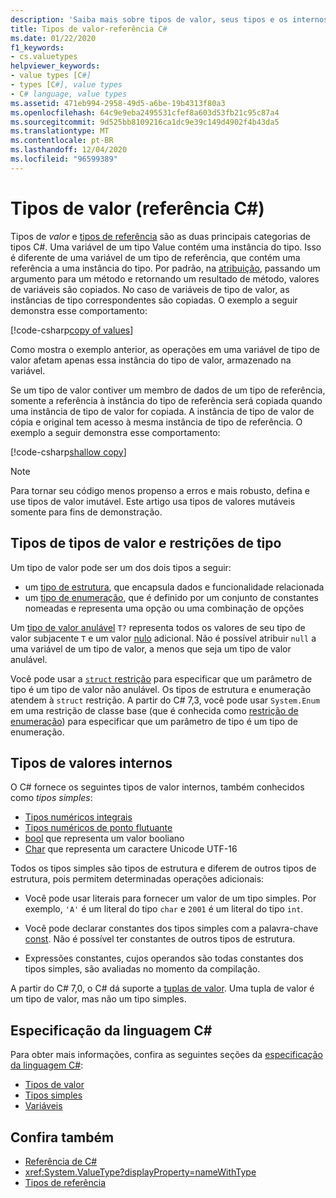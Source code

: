 ```yaml
---
description: 'Saiba mais sobre tipos de valor, seus tipos e os internos em C #'
title: Tipos de valor-referência C#
ms.date: 01/22/2020
f1_keywords:
- cs.valuetypes
helpviewer_keywords:
- value types [C#]
- types [C#], value types
- C# language, value types
ms.assetid: 471eb994-2958-49d5-a6be-19b4313f80a3
ms.openlocfilehash: 64c9e9eba2495531cfef8a603d53fb21c95c87a4
ms.sourcegitcommit: 9d525bb8109216ca1dc9e39c149d4902f4b43da5
ms.translationtype: MT
ms.contentlocale: pt-BR
ms.lasthandoff: 12/04/2020
ms.locfileid: "96599389"
---
```

# <a name="value-types-c-reference"></a>Tipos de valor (referência C#)

Tipos de *valor* e [tipos de referência](../keywords/reference-types.md) são as duas principais categorias de tipos C#. Uma variável de um tipo Value contém uma instância do tipo. Isso é diferente de uma variável de um tipo de referência, que contém uma referência a uma instância do tipo. Por padrão, na [atribuição](../operators/assignment-operator.md), passando um argumento para um método e retornando um resultado de método, valores de variáveis são copiados. No caso de variáveis de tipo de valor, as instâncias de tipo correspondentes são copiadas. O exemplo a seguir demonstra esse comportamento:

[!code-csharp[copy of values](snippets/shared/ValueTypes.cs#ValueTypeCopied)]

Como mostra o exemplo anterior, as operações em uma variável de tipo de valor afetam apenas essa instância do tipo de valor, armazenado na variável.

Se um tipo de valor contiver um membro de dados de um tipo de referência, somente a referência à instância do tipo de referência será copiada quando uma instância de tipo de valor for copiada. A instância de tipo de valor de cópia e original tem acesso à mesma instância de tipo de referência. O exemplo a seguir demonstra esse comportamento:

[!code-csharp[shallow copy](snippets/shared/ValueTypes.cs#ShallowCopy)]

> [!NOTE]
> Para tornar seu código menos propenso a erros e mais robusto, defina e use tipos de valor imutável. Este artigo usa tipos de valores mutáveis somente para fins de demonstração.

## <a name="kinds-of-value-types-and-type-constraints"></a>Tipos de tipos de valor e restrições de tipo

Um tipo de valor pode ser um dos dois tipos a seguir:

- um [tipo de estrutura](struct.md), que encapsula dados e funcionalidade relacionada
- um [tipo de enumeração](enum.md), que é definido por um conjunto de constantes nomeadas e representa uma opção ou uma combinação de opções

Um [tipo de valor anulável](nullable-value-types.md) `T?` representa todos os valores de seu tipo de valor subjacente `T` e um valor [nulo](../keywords/null.md) adicional. Não é possível atribuir `null` a uma variável de um tipo de valor, a menos que seja um tipo de valor anulável.

Você pode usar a [ `struct` restrição](../../programming-guide/generics/constraints-on-type-parameters.md) para especificar que um parâmetro de tipo é um tipo de valor não anulável. Os tipos de estrutura e enumeração atendem à `struct` restrição. A partir do C# 7,3, você pode usar `System.Enum` em uma restrição de classe base (que é conhecida como [restrição de enumeração](../../programming-guide/generics/constraints-on-type-parameters.md#enum-constraints)) para especificar que um parâmetro de tipo é um tipo de enumeração.

## <a name="built-in-value-types"></a>Tipos de valores internos

O C# fornece os seguintes tipos de valor internos, também conhecidos como *tipos simples*:

- [Tipos numéricos integrais](integral-numeric-types.md)
- [Tipos numéricos de ponto flutuante](floating-point-numeric-types.md)
- [bool](bool.md) que representa um valor booliano
- [Char](char.md) que representa um caractere Unicode UTF-16

Todos os tipos simples são tipos de estrutura e diferem de outros tipos de estrutura, pois permitem determinadas operações adicionais:

- Você pode usar literais para fornecer um valor de um tipo simples. Por exemplo, `'A'` é um literal do tipo `char` e `2001` é um literal do tipo `int`.

- Você pode declarar constantes dos tipos simples com a palavra-chave [const](../keywords/const.md). Não é possível ter constantes de outros tipos de estrutura.

- Expressões constantes, cujos operandos são todas constantes dos tipos simples, são avaliadas no momento da compilação.

A partir do C# 7,0, o C# dá suporte a [tuplas de valor](value-tuples.md). Uma tupla de valor é um tipo de valor, mas não um tipo simples.

## <a name="c-language-specification"></a>Especificação da linguagem C#

Para obter mais informações, confira as seguintes seções da [especificação da linguagem C#](~/_csharplang/spec/introduction.md):

- [Tipos de valor](~/_csharplang/spec/types.md#value-types)
- [Tipos simples](~/_csharplang/spec/types.md#simple-types)
- [Variáveis](~/_csharplang/spec/variables.md)

## <a name="see-also"></a>Confira também

- [Referência de C#](../index.md)
- <xref:System.ValueType?displayProperty=nameWithType>
- [Tipos de referência](../keywords/reference-types.md)
